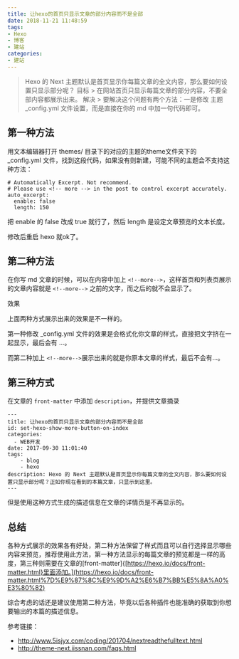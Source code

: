 ```yaml
---
title: 让hexo的首页只显示文章的部分内容而不是全部
date: 2018-11-21 11:48:59
tags:
- Hexo
- 博客
- 建站
categories:
- 建站
---
```


> Hexo 的 Next 主题默认是首页显示你每篇文章的全文内容，那么要如何设置只显示部分呢？
> 目标 > 在网站首页只显示每篇文章的部分内容，不要全部内容都展示出来。
> 解决 > 要解决这个问题有两个方法：一是修改 主题 _config.yml 文件设置，而是直接在你的 md 中加一句代码即可。

<!--more-->

## 第一种方法

用文本编辑器打开 themes/ 目录下的对应的主题的theme文件夹下的 _config.yml 文件，找到这段代码，如果没有则新建，可能不同的主题会不支持这种方法：

```
# Automatically Excerpt. Not recommend.
# Please use <!-- more --> in the post to control excerpt accurately.
auto_excerpt:
  enable: false
  length: 150
```

把 enable 的 false 改成 true 就行了，然后 length 是设定文章预览的文本长度。

修改后重启 hexo 就ok了。

## 第二种方法

在你写 md 文章的时候，可以在内容中加上 `<!--more-->`，这样首页和列表页展示的文章内容就是 `<!--more-->` 之前的文字，而之后的就不会显示了。

效果

上面两种方式展示出来的效果是不一样的。

第一种修改 _config.yml 文件的效果是会格式化你文章的样式，直接把文字挤在一起显示，最后会有 …。

而第二种加上 `<!--more-->`展示出来的就是你原本文章的样式，最后不会有…。

## 第三种方式

在文章的 `front-matter` 中添加 `description`，并提供文章摘录

```
---
title: 让hexo的首页只显示文章的部分内容而不是全部
id: set-hexo-show-more-button-on-index
categories:
  - WEB开发
date: 2017-09-30 11:01:40
tags:
    - blog
    - hexo
description: Hexo 的 Next 主题默认是首页显示你每篇文章的全文内容，那么要如何设置只显示部分呢？正如你现在看到的本篇文章，只显示到这里。
---
```

但是使用这种方式生成的描述信息在文章的详情页是不再显示的。

## 总结

各种方式展示的效果各有好处，第二种方法保留了样式而且可以自行选择显示哪些内容来预览，推荐使用此方法，第一种方法显示的每篇文章的预览都是一样的高度，第三种则需要在文章的[front-matter]{[https://hexo.io/docs/front-matter.html}里面添加。](https://hexo.io/docs/front-matter.html%7D%E9%87%8C%E9%9D%A2%E6%B7%BB%E5%8A%A0%E3%80%82)

综合考虑的话还是建议使用第二种方法，毕竟以后各种插件也能准确的获取到你想要输出的本篇的描述信息。

参考链接：

- <http://www.5isjyx.com/coding/201704/nextreadthefulltext.html>
- <http://theme-next.iissnan.com/faqs.html>